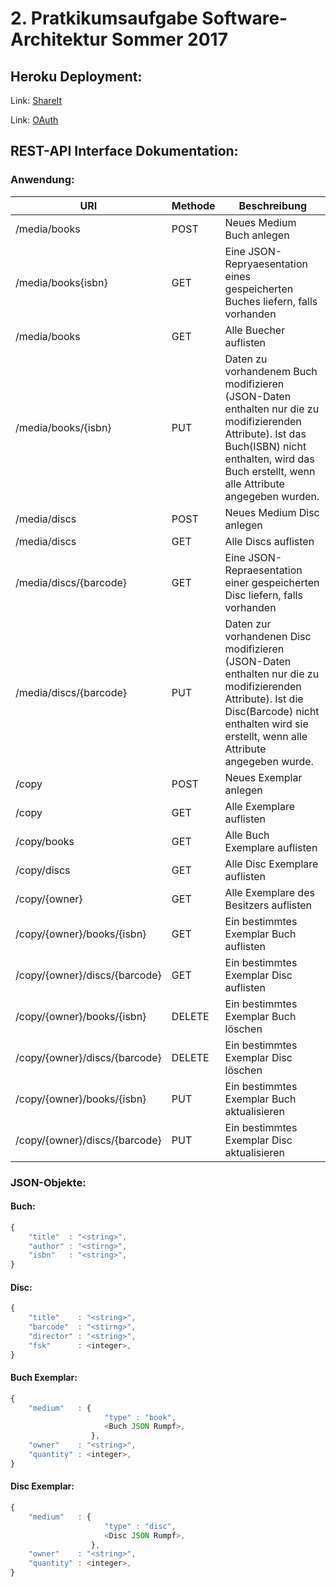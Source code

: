 # 2. Pratkikumsaufgabe Software-Architektur Sommer 2017
Heroku Deployment:
-
Link: [ShareIt](https://shareit-ezscheine.herokuapp.com/)

Link: [OAuth](https://auth-server-ezschein.herokuapp.com/)

REST-API Interface Dokumentation:
-
### Anwendung:

URI|Methode|Beschreibung
--- | --- | --- 
/media/books|POST|Neues Medium Buch anlegen
/media/books{isbn}|GET|Eine JSON-Repryaesentation eines gespeicherten Buches liefern, falls vorhanden
/media/books|GET|Alle Buecher auflisten
/media/books/{isbn}|PUT|Daten zu vorhandenem Buch modifizieren (JSON-Daten enthalten nur die zu modifizierenden Attribute). Ist das Buch(ISBN) nicht enthalten, wird das Buch erstellt, wenn alle Attribute angegeben wurden.
/media/discs|POST|Neues Medium Disc anlegen
/media/discs|GET|Alle Discs auflisten
/media/discs/{barcode}|GET|Eine JSON-Repraesentation einer gespeicherten Disc liefern, falls vorhanden
/media/discs/{barcode}|PUT|Daten zur vorhandenen Disc modifizieren (JSON-Daten enthalten nur die zu modifizierenden Attribute). Ist die Disc(Barcode) nicht enthalten wird sie erstellt, wenn alle Attribute angegeben wurde.
/copy|POST|Neues Exemplar anlegen
/copy|GET|Alle Exemplare auflisten
/copy/books|GET|Alle Buch Exemplare auflisten
/copy/discs|GET|Alle Disc Exemplare auflisten
/copy/{owner}|GET|Alle Exemplare des Besitzers auflisten
/copy/{owner}/books/{isbn}|GET|Ein bestimmtes Exemplar Buch auflisten
/copy/{owner}/discs/{barcode}|GET|Ein bestimmtes Exemplar Disc auflisten
/copy/{owner}/books/{isbn}|DELETE|Ein bestimmtes Exemplar Buch löschen
/copy/{owner}/discs/{barcode}|DELETE|Ein bestimmtes Exemplar Disc löschen
/copy/{owner}/books/{isbn}|PUT|Ein bestimmtes Exemplar Buch aktualisieren
/copy/{owner}/discs/{barcode}|PUT|Ein bestimmtes Exemplar Disc aktualisieren


### JSON-Objekte:
#### Buch:
```javascript
{
    "title"  : "<string>",
    "author" : "<stirng>",
    "isbn"   : "<string>",
}
```
#### Disc:
```javascript
{
    "title"    : "<string>",
    "barcode"  : "<stirng>",
    "director" : "<string>",
    "fsk"      : <integer>,
}
```
#### Buch Exemplar:
```javascript
{
    "medium"   : {
                     "type" : "book", 
                     <Buch JSON Rumpf>,
                  },
    "owner"    : "<string>",
    "quantity" : <integer>,
}
```
#### Disc Exemplar:
```javascript
{
    "medium"   : {
                     "type" : "disc", 
                     <Disc JSON Rumpf>,
                  },
    "owner"    : "<string>",
    "quantity" : <integer>,
}
```